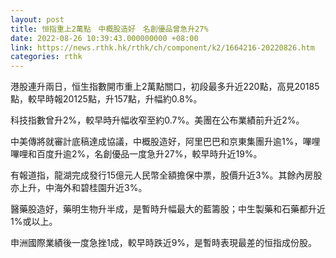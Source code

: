 ```yaml
---
layout: post
title: 恒指重上2萬點　中概股造好　名創優品曾急升27%
date: 2022-08-26 10:39:43.000000000 +08:00
link: https://news.rthk.hk/rthk/ch/component/k2/1664216-20220826.htm
categories: rthk
---
```


港股連升兩日，恒生指數開市重上2萬點關口，初段最多升近220點，高見20185點，較早時報20125點，升157點，升幅約0.8%。

科技指數曾升2%，較早時升幅收窄至約0.7%。美團在公布業績前升近2%。

中美傳將就審計底稿達成協議，中概股造好，阿里巴巴和京東集團升逾1%，嗶哩嗶哩和百度升逾2%，名創優品一度急升27%，較早時升近19%。

有報道指，龍湖完成發行15億元人民幣全額擔保中票，股價升近3%。其餘內房股亦上升，中海外和碧桂園升近3%。

醫藥股造好，藥明生物升半成，是暫時升幅最大的藍籌股；中生製藥和石藥都升近1%或以上。

申洲國際業績後一度急挫1成，較早時跌近9%，是暫時表現最差的恒指成份股。
